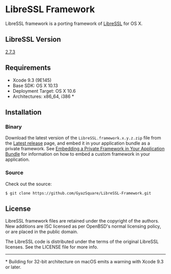 # LibreSSL Framework

LibreSSL framework is a porting framework of [LibreSSL](http://www.libressl.org) for OS X.

## LibreSSL Version

[2.7.3](https://ftp.openbsd.org/pub/OpenBSD/LibreSSL/libressl-2.7.3-relnotes.txt)

## Requirements

* Xcode 9.3 (9E145)
* Base SDK: OS X 10.13
* Deployment Target: OS X 10.6
* Architectures: x86_64, i386 *

## Installation

### Binary

Download the latest version of the `LibreSSL.framework.x.y.z.zip` file from the [Latest release](https://github.com/GyazSquare/LibreSSL-Framework/releases/latest) page, and embed it in your application bundle as a private framework. See [Embedding a Private Framework in Your Application Bundle](https://developer.apple.com/library/mac/documentation/MacOSX/Conceptual/BPFrameworks/Tasks/CreatingFrameworks.html#//apple_ref/doc/uid/20002258-106880) for information on how to embed a custom framework in your application.

### Source

Check out the source:

```shell
$ git clone https://github.com/GyazSquare/LibreSSL-Framework.git
```

## License

LibreSSL framework files are retained under the copyright of the authors. New additions are ISC licensed as per OpenBSD's normal licensing policy, or are placed in the public domain.

The LibreSSL code is distributed under the terms of the original LibreSSL licenses. See the LICENSE file for more info.

---

\* Building for 32-bit architecture on macOS emits a warning with Xcode 9.3 or later.
